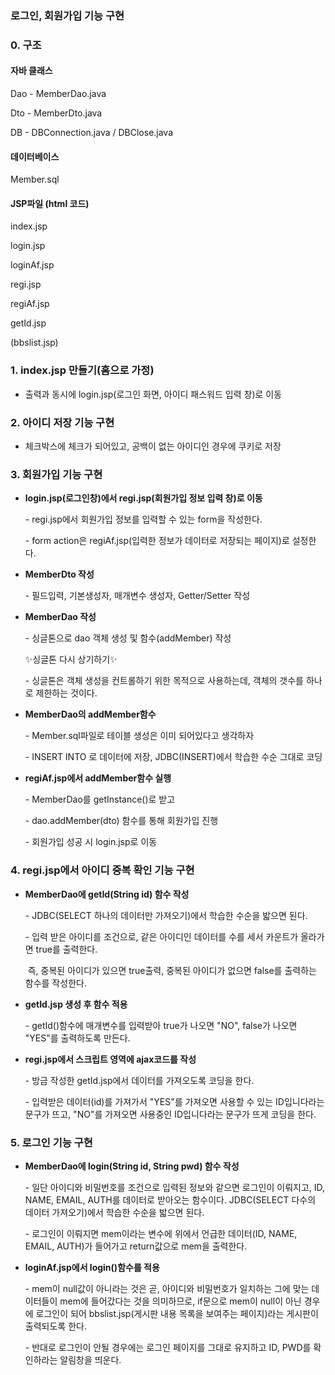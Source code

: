 ### 로그인, 회원가입 기능 구현

### 0. 구조

#### 자바 클래스 

Dao - MemberDao.java

Dto - MemberDto.java

DB - DBConnection.java / DBClose.java  



#### 데이터베이스 

Member.sql



#### JSP파일 (html 코드)

index.jsp

login.jsp

loginAf.jsp

regi.jsp

regiAf.jsp

getId.jsp 

(bbslist.jsp)



### 1. index.jsp 만들기(홈으로 가정)	

- 출력과 동시에 login.jsp(로그인 화면, 아이디 패스워드 입력 창)로 이동



### 2. 아이디 저장 기능 구현

- 체크박스에 체크가 되어있고, 공백이 없는 아이디인 경우에 쿠키로 저장

  

### 3. 회원가입 기능 구현 

- **login.jsp(로그인창)에서 regi.jsp(회원가입 정보 입력 창)로 이동** 

  \- regi.jsp에서 회원가입 정보를 입력할 수 있는 form을 작성한다. 

  \-  form action은 regiAf.jsp(입력한 정보가 데이터로 저장되는 페이지)로 설정한다.

- **MemberDto 작성** 

  \- 필드입력, 기본생성자, 매개변수 생성자, Getter/Setter 작성

- **MemberDao 작성** 

  \- 싱글톤으로 dao 객체 생성 및 함수(addMember) 작성

  ✨싱글톤 다시 상기하기✨

  \- 싱글톤은 객체 생성을 컨트롤하기 위한 목적으로 사용하는데, 객체의 갯수를 하나로 제한하는 것이다. 

- **MemberDao의 addMember함수** 

  \- Member.sql파일로 테이블 생성은 이미 되어있다고 생각하자

  \- INSERT INTO 로 데이터에 저장, JDBC(INSERT)에서 학습한 수순 그대로 코딩

- **regiAf.jsp에서 addMember함수 실행** 

  \- MemberDao를 getInstance()로 받고 

  \- dao.addMember(dto) 함수를 통해 회원가입 진행

  \- 회원가입 성공 시 login.jsp로 이동 



### 4. regi.jsp에서 아이디 중복 확인 기능 구현 

- **MemberDao에 getId(String id) 함수 작성** 

  \-  JDBC(SELECT 하나의 데이터만 가져오기)에서 학습한 수순을 밟으면 된다. 

  \- 입력 받은 아이디를 조건으로, 같은 아이디인 데이터를 수를 세서 카운트가 올라가면 true를 출력한다.

  ​	즉, 중복된 아이디가 있으면 true출력, 중복된 아이디가 없으면 false를 출력하는 함수를 작성한다. 

- **getId.jsp 생성 후 함수 적용**

  \- getId()함수에 매개변수를 입력받아 true가 나오면 "NO", false가 나오면 "YES"를 출력하도록 만든다. 

- **regi.jsp에서 스크립트 영역에 ajax코드를 작성**

  \- 방금 작성한 getId.jsp에서 데이터를 가져오도록 코딩을 한다.

  \- 입력받은 데이터(id)를 가져가서 "YES"를 가져오면 사용할 수 있는 ID입니다라는 문구가 뜨고, "NO"를 가져오면 사용중인 ID입니다라는 문구가 뜨게 코딩을 한다. 



### 5. 로그인 기능 구현

- **MemberDao에 login(String id, String pwd) 함수 작성**

  \- 일단 아이디와 비밀번호를 조건으로 입력된 정보와 같으면 로그인이 이뤄지고, ID, NAME, EMAIL, AUTH를 데이터로 받아오는 함수이다. JDBC(SELECT 다수의 데이터 가져오기)에서 학습한 수순을 밟으면 된다. 

  \- 로그인이 이뤄지면 mem이라는 변수에 위에서 언급한 데이터(ID, NAME, EMAIL, AUTH)가 들어가고 return값으로 mem을 출력한다.

- **loginAf.jsp에서 login()함수를 적용**

  \- mem이 null값이 아니라는 것은 곧, 아이디와 비밀번호가 일치하는 그에 맞는 데이터들이 mem에 들어갔다는 것을 의미하므로, if문으로 mem이 null이 아닌 경우에 로그인이 되어 bbslist.jsp(게시판 내용 목록을 보여주는 페이지)라는 게시판이 출력되도록 한다. 

  \- 반대로 로그인이 안될 경우에는 로그인 페이지를 그대로 유지하고 ID, PWD를 확인하라는 알림창을 띄운다. 

  



